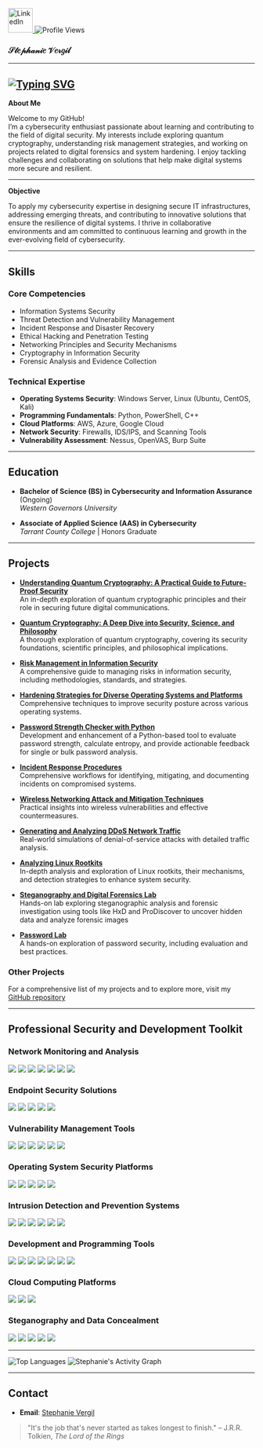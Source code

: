 <a href="https://linkedin.com/in/stephanie-vergil-8982142a8">
  <img src="https://user-images.githubusercontent.com/74038190/235294012-0a55e343-37ad-4b0f-924f-c8431d9d2483.gif" alt="LinkedIn" style="width: 50px; height: 50px;">
</a>
<a <picture>
  <source media="(prefers-color-scheme: dark)" srcset="https://komarev.com/ghpvc/?username=StephVergil&style=flat-square&color=ff69b4">
  <source media="(prefers-color-scheme: light)" srcset="https://komarev.com/ghpvc/?username=StephVergil&style=flat-square&color=e75480">
  <img alt="Profile Views" src="https://komarev.com/ghpvc/?username=StephVergil&style=flat-square&color=e75480">
</picture> 
 
### 𝒮𝓉𝑒𝓅𝒽𝒶𝓃𝒾𝑒 𝒱𝑒𝓇𝑔𝒾𝓁 
---
[![Typing SVG](https://readme-typing-svg.demolab.com?font=Fira+Code&size=22&pause=1000&color=1203583&width=600&lines=Cybersecurity+Enthusiast;Digital+Forensics+Learner;Risk+Management+Explorer)](https://git.io/typing-svg)  
--- 
**About Me**  

Welcome to my GitHub!  
I’m a cybersecurity enthusiast passionate about learning and contributing to the field of digital security. My interests include exploring quantum cryptography, understanding risk management strategies, and working on projects related to digital forensics and system hardening. I enjoy tackling challenges and collaborating on solutions that help make digital systems more secure and resilient.  

---

**Objective**  

To apply my cybersecurity expertise in designing secure IT infrastructures, addressing emerging threats, and contributing to innovative solutions that ensure the resilience of digital systems. I thrive in collaborative environments and am committed to continuous learning and growth in the ever-evolving field of cybersecurity.  

---

## Skills  

### Core Competencies  
- Information Systems Security  
- Threat Detection and Vulnerability Management  
- Incident Response and Disaster Recovery  
- Ethical Hacking and Penetration Testing  
- Networking Principles and Security Mechanisms  
- Cryptography in Information Security  
- Forensic Analysis and Evidence Collection  

### Technical Expertise  
- **Operating Systems Security**: Windows Server, Linux (Ubuntu, CentOS, Kali)  
- **Programming Fundamentals**: Python, PowerShell, C++  
- **Cloud Platforms**: AWS, Azure, Google Cloud  
- **Network Security**: Firewalls, IDS/IPS, and Scanning Tools  
- **Vulnerability Assessment**: Nessus, OpenVAS, Burp Suite  

---

## Education  

- **Bachelor of Science (BS) in Cybersecurity and Information Assurance** (Ongoing)  
  *Western Governors University*    

- **Associate of Applied Science (AAS) in Cybersecurity**  
  *Tarrant County College* | Honors Graduate

---

## Projects  

- **[Understanding Quantum Cryptography: A Practical Guide to Future-Proof Security](https://github.com/StephVergil/nderstanding-Quantum-Cryptography-A-Practical-Guide-to-Future-Proof-Security-)**  
  An in-depth exploration of quantum cryptographic principles and their role in securing future digital communications.

 - **[Quantum Cryptography: A Deep Dive into Security, Science, and Philosophy](https://github.com/StephVergil/Quantum-Cryptography-A-Deep-Dive-into-Security-Science-and-Philosophy)**  
  A thorough exploration of quantum cryptography, covering its security foundations, scientific principles, and philosophical implications.

- **[Risk Management in Information Security](https://github.com/StephVergil/Risk-Management-in-Information-Security_Presentation/blob/main/README.md)**  
  A comprehensive guide to managing risks in information security, including methodologies, standards, and strategies.
  
- **[Hardening Strategies for Diverse Operating Systems and Platforms](https://github.com/StephVergil/Hardening-Strategies-for-Diverse-Operating-Systems-and-Platforms)**  
  Comprehensive techniques to improve security posture across various operating systems.

- **[Password Strength Checker with Python](https://github.com/StephVergil/Hacking-and-Ethical-Hacking)**  
  Development and enhancement of a Python-based tool to evaluate password strength, calculate entropy, and provide actionable feedback for single or bulk password analysis.  

- **[Incident Response Procedures](https://github.com/StephVergil/Incident-Response-Procedures)**  
  Comprehensive workflows for identifying, mitigating, and documenting incidents on compromised systems.  

- **[Wireless Networking Attack and Mitigation Techniques](https://github.com/StephVergil/Wireless-Networking-Attack-and-Mitigation-Techniques)**  
  Practical insights into wireless vulnerabilities and effective countermeasures.  

- **[Generating and Analyzing DDoS Network Traffic](https://github.com/StephVergil/Generating-capturing-and-Analyzing-DoS-and-DDoS-centric-Network-Traffic)**  
  Real-world simulations of denial-of-service attacks with detailed traffic analysis.

 - **[Analyzing Linux Rootkits](https://github.com/StephVergil/Analyzing-Linux-Rootkits/blob/main/README.md)**  
  In-depth analysis and exploration of Linux rootkits, their mechanisms, and detection strategies to enhance system security.

- **[Steganography and Digital Forensics Lab](https://github.com/StephVergil/Steganography-and-Digital-Forensics-Lab)**  
 Hands-on lab exploring steganographic analysis and forensic investigation using tools like HxD and ProDiscover to uncover hidden data and analyze forensic images

- **[Password Lab](https://github.com/StephVergil/Password_Lab)**  
  A hands-on exploration of password security, including evaluation and best practices. 

### Other Projects  
For a comprehensive list of my projects and to explore more, visit my [GitHub repository](https://github.com/StephVergil?tab=repositories)


---

## Professional Security and Development Toolkit  

### Network Monitoring and Analysis  
<div>
<a href="https://www.wireshark.org/"><img src="https://img.shields.io/badge/-Wireshark-4B8BBE?&style=for-the-badge&logo=Wireshark&logoColor=white" /></a>  
<a href="https://nmap.org/"><img src="https://img.shields.io/badge/-Nmap-4682B4?&style=for-the-badge&logo=Nmap&logoColor=white" /></a>  
<a href="https://www.wireshark.org/docs/man-pages/"><img src="https://img.shields.io/badge/-Packet_Analysis-708090?&style=for-the-badge&logo=Linux&logoColor=white" /></a>  
<a href="https://tcpdump.org/"><img src="https://img.shields.io/badge/-TCPdump-556B2F?&style=for-the-badge&logo=Linux&logoColor=white" /></a>  
<a href="https://netcat.sourceforge.net/"><img src="https://img.shields.io/badge/-Netcat-6A5ACD?&style=for-the-badge&logo=Linux&logoColor=white" /></a>
<a href="https://www.zabbix.com/"><img src="https://img.shields.io/badge/-Zabbix-FF6347?&style=for-the-badge&logo=Zabbix&logoColor=white" /></a>
<a href="https://nagios.org/"><img src="https://img.shields.io/badge/-Nagios-32CD32?&style=for-the-badge&logo=Nagios&logoColor=white" /></a>
</div>

### Endpoint Security Solutions  
<div>
<a href="https://www.microsoft.com/en-us/security/business/threat-protection/microsoft-defender-endpoint"><img src="https://img.shields.io/badge/-Windows_Defender-0078D4?&style=for-the-badge&logo=Microsoft&logoColor=white" /></a>  
<a href="https://www.broadcom.com/products/cyber-security/endpoint/symantec-endpoint-protection"><img src="https://img.shields.io/badge/-Symantec_Endpoint_Protection-FFCC00?&style=for-the-badge&logo=Symantec&logoColor=black" /></a>  
<a href="https://www.crowdstrike.com/"><img src="https://img.shields.io/badge/-CrowdStrike-FF4500?&style=for-the-badge&logo=CrowdStrike&logoColor=white" /></a>  
<a href="https://www.carbonblack.com/"><img src="https://img.shields.io/badge/-Carbon_Black-696969?&style=for-the-badge&logo=CarbonBlack&logoColor=white" /></a>
<a href="https://www.trendmicro.com/"><img src="https://img.shields.io/badge/-TrendMicro-C71585?&style=for-the-badge&logo=TrendMicro&logoColor=white" /></a>
</div>

### Vulnerability Management Tools  
<div>
<a href="https://www.tenable.com/products/nessus"><img src="https://img.shields.io/badge/-Nessus-4682B4?&style=for-the-badge&logo=Nessus&logoColor=white" /></a>  
<a href="https://www.qualys.com/"><img src="https://img.shields.io/badge/-Qualys-FF6347?&style=for-the-badge&logo=Qualys&logoColor=white" /></a>  
<a href="https://www.openvas.org/"><img src="https://img.shields.io/badge/-OpenVAS-32CD32?&style=for-the-badge&logo=Security&logoColor=white" /></a>  
<a href="https://portswigger.net/burp"><img src="https://img.shields.io/badge/-Burp_Suite-DAA520?&style=for-the-badge&logo=BurpSuite&logoColor=white" /></a>  
<a href="https://www.kali.org/tools/sqlmap/"><img src="https://img.shields.io/badge/-SQLMap-FF4500?&style=for-the-badge&logo=SQL&logoColor=white" /></a>
<a href="https://www.rapid7.com/"><img src="https://img.shields.io/badge/-Rapid7-6A5ACD?&style=for-the-badge&logo=Rapid7&logoColor=white" /></a>
</div>

### Operating System Security Platforms  
<div>
<a href="https://www.microsoft.com/en-us/windows-server"><img src="https://img.shields.io/badge/-Windows_Server-0078D4?&style=for-the-badge&logo=Windows&logoColor=white" /></a>
<a href="https://ubuntu.com/"><img src="https://img.shields.io/badge/-Ubuntu-DD4814?&style=for-the-badge&logo=Ubuntu&logoColor=white" /></a>
<a href="https://www.redhat.com/en/technologies/linux-platforms/enterprise-linux"><img src="https://img.shields.io/badge/-Red_Hat-EE0000?&style=for-the-badge&logo=RedHat&logoColor=white" /></a>
<a href="https://www.kali.org/"><img src="https://img.shields.io/badge/-Kali_Linux-268BD2?&style=for-the-badge&logo=KaliLinux&logoColor=white" /></a>
<a href="https://centos.org/"><img src="https://img.shields.io/badge/-CentOS-7F52FF?&style=for-the-badge&logo=CentOS&logoColor=white" /></a>
</div>

### Intrusion Detection and Prevention Systems  
<div>
<a href="https://securityonion.net/"><img src="https://img.shields.io/badge/-Security_Onion-556B2F?&style=for-the-badge&logo=Security&logoColor=white" /></a>  
<a href="https://snort.org/"><img src="https://img.shields.io/badge/-Snort-B22222?&style=for-the-badge&logo=Snort&logoColor=white" /></a>  
<a href="https://suricata.io/"><img src="https://img.shields.io/badge/-Suricata-4682B4?&style=for-the-badge&logo=Suricata&logoColor=white" /></a>  
<a href="https://zeek.org/"><img src="https://img.shields.io/badge/-Zeek-DAA520?&style=for-the-badge&logo=Zeek&logoColor=white" /></a>  
<a href="https://www.wazuh.com/"><img src="https://img.shields.io/badge/-Wazuh-6A5ACD?&style=for-the-badge&logo=Wazuh&logoColor=white" /></a>
<a href="https://ossec.github.io/"><img src="https://img.shields.io/badge/-OSSEC-8B0000?&style=for-the-badge&logo=OSSEC&logoColor=white" /></a>
</div>

### Development and Programming Tools  
<div>
<a href="https://code.visualstudio.com/"><img src="https://img.shields.io/badge/-Visual_Studio_Code-007ACC?&style=for-the-badge&logo=VisualStudioCode&logoColor=white" /></a>
<a href="https://www.python.org/"><img src="https://img.shields.io/badge/-Python-FFD43B?&style=for-the-badge&logo=Python&logoColor=black" /></a>
<a href="https://www.gnu.org/software/bash/"><img src="https://img.shields.io/badge/-Bash-4EAA25?&style=for-the-badge&logo=GNU&logoColor=white" /></a>
<a href="https://git-scm.com/"><img src="https://img.shields.io/badge/-Git-F05032?&style=for-the-badge&logo=Git&logoColor=white" /></a>
<a href="https://www.jetbrains.com/pycharm/"><img src="https://img.shields.io/badge/-PyCharm-000000?&style=for-the-badge&logo=PyCharm&logoColor=white" /></a>
<a href="https://cplusplus.com/"><img src="https://img.shields.io/badge/-C++-00599C?style=for-the-badge&logo=Cplusplus&logoColor=white" /></a>
<a href="https://developer.apple.com/xcode/"><img src="https://img.shields.io/badge/-Xcode-147EFB?style=for-the-badge&logo=Xcode&logoColor=white" /></a>
</div>

### Cloud Computing Platforms  
<div>
<a href="https://aws.amazon.com/"><img src="https://img.shields.io/badge/-AWS-FF9900?&style=for-the-badge&logo=AmazonAWS&logoColor=black" /></a>
<a href="https://azure.microsoft.com/"><img src="https://img.shields.io/badge/-Azure-0078D4?&style=for-the-badge&logo=MicrosoftAzure&logoColor=white" /></a>
<a href="https://cloud.google.com/"><img src="https://img.shields.io/badge/-Google_Cloud-4285F4?&style=for-the-badge&logo=GoogleCloud&logoColor=white" /></a>
</div>

### Steganography and Data Concealment  
<div>
<a href="https://www.openstego.com/"><img src="https://img.shields.io/badge/-OpenStego-4B0082?&style=for-the-badge&logo=Steganography&logoColor=white" /></a>  
<a href="https://github.com/abeluck/stegdetect"><img src="https://img.shields.io/badge/-StegDetect-800080?&style=for-the-badge&logo=Linux&logoColor=white" /></a>  
<a href="https://cryptii.com/"><img src="https://img.shields.io/badge/-Cryptii-FF69B4?&style=for-the-badge&logo=Tools&logoColor=white" /></a>  
<a href="https://stegosuite.org/"><img src="https://img.shields.io/badge/-StegoSuite-DA70D6?&style=for-the-badge&logo=Linux&logoColor=white" /></a>
<a href="https://github.com/JohnHammond/Steganography"><img src="https://img.shields.io/badge/-Stego_Toolbox-FF4500?&style=for-the-badge&logo=GitHub&logoColor=white" /></a>
</div>

---

<picture>
  <source media="(prefers-color-scheme: dark)" srcset="https://github-readme-stats.vercel.app/api/top-langs/?username=StephVergil&layout=compact&theme=dark&hide_border=true">
  <source media="(prefers-color-scheme: light)" srcset="https://github-readme-stats.vercel.app/api/top-langs/?username=StephVergil&layout=compact&theme=light&hide_border=true">
  <img alt="Top Languages" src="https://github-readme-stats.vercel.app/api/top-langs/?username=StephVergil&layout=compact&theme=light&hide_border=true">
</picture>

<picture>
  <source media="(prefers-color-scheme: dark)" srcset="https://github-readme-activity-graph.vercel.app/graph?username=StephVergil&bg_color=000000&color=ffffff&line=ff69b4&point=ff69b4&area=true&area_color=ff69b4&hide_border=true">
  <source media="(prefers-color-scheme: light)" srcset="https://github-readme-activity-graph.vercel.app/graph?username=StephVergil&bg_color=ffffff&color=333333&line=ff69b4&point=ff69b4&area=true&area_color=ffa07a&hide_border=true">
  <img alt="Stephanie's Activity Graph" src="https://github-readme-activity-graph.vercel.app/graph?username=StephVergil&bg_color=ffffff&color=333333&line=ff69b4&point=ff69b4&area=true&area_color=ffa07a&hide_border=true">
</picture>

---

## Contact  

- **Email**: [Stephanie Vergil](mailto:Stephanievergil95@gmail.com)  

> "It's the job that's never started as takes longest to finish." – J.R.R. Tolkien, *The Lord of the Rings*

